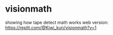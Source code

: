 # visionmath
showing how tape detect math works
web version: https://replit.com/@Kiwi_kun/visionmath?v=1
